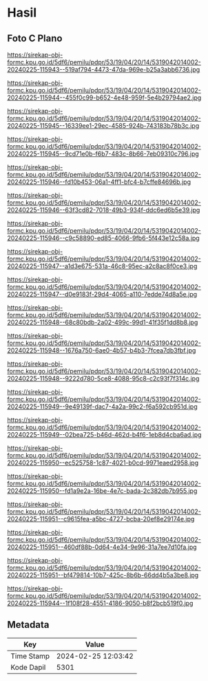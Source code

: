 # Hasil

## Foto C Plano

https://sirekap-obj-formc.kpu.go.id/5df6/pemilu/pdpr/53/19/04/20/14/5319042014002-20240225-115943--519af794-4473-47da-969e-b25a3abb6736.jpg

https://sirekap-obj-formc.kpu.go.id/5df6/pemilu/pdpr/53/19/04/20/14/5319042014002-20240225-115944--455f0c99-b652-4e48-959f-5e4b29794ae2.jpg

https://sirekap-obj-formc.kpu.go.id/5df6/pemilu/pdpr/53/19/04/20/14/5319042014002-20240225-115945--16339ee1-29ec-4585-924b-743183b78b3c.jpg

https://sirekap-obj-formc.kpu.go.id/5df6/pemilu/pdpr/53/19/04/20/14/5319042014002-20240225-115945--9cd71e0b-f6b7-483c-8b66-7eb09310c796.jpg

https://sirekap-obj-formc.kpu.go.id/5df6/pemilu/pdpr/53/19/04/20/14/5319042014002-20240225-115946--fd10b453-06a1-4ff1-bfc4-b7cffe84696b.jpg

https://sirekap-obj-formc.kpu.go.id/5df6/pemilu/pdpr/53/19/04/20/14/5319042014002-20240225-115946--63f3cd82-7018-49b3-934f-ddc6ed6b5e39.jpg

https://sirekap-obj-formc.kpu.go.id/5df6/pemilu/pdpr/53/19/04/20/14/5319042014002-20240225-115946--c9c58890-ed85-4066-9fb6-5f443e12c58a.jpg

https://sirekap-obj-formc.kpu.go.id/5df6/pemilu/pdpr/53/19/04/20/14/5319042014002-20240225-115947--a1d3e675-531a-46c8-95ec-a2c8ac8f0ce3.jpg

https://sirekap-obj-formc.kpu.go.id/5df6/pemilu/pdpr/53/19/04/20/14/5319042014002-20240225-115947--d0e9183f-29d4-4065-a110-7edde74d8a5e.jpg

https://sirekap-obj-formc.kpu.go.id/5df6/pemilu/pdpr/53/19/04/20/14/5319042014002-20240225-115948--68c80bdb-2a02-499c-99d1-41f35f1dd8b8.jpg

https://sirekap-obj-formc.kpu.go.id/5df6/pemilu/pdpr/53/19/04/20/14/5319042014002-20240225-115948--1676a750-6ae0-4b57-b4b3-7fcea7db3fbf.jpg

https://sirekap-obj-formc.kpu.go.id/5df6/pemilu/pdpr/53/19/04/20/14/5319042014002-20240225-115948--9222d780-5ce8-4088-95c8-c2c93f7f314c.jpg

https://sirekap-obj-formc.kpu.go.id/5df6/pemilu/pdpr/53/19/04/20/14/5319042014002-20240225-115949--9e49139f-dac7-4a2a-99c2-f6a592cb951d.jpg

https://sirekap-obj-formc.kpu.go.id/5df6/pemilu/pdpr/53/19/04/20/14/5319042014002-20240225-115949--02bea725-b46d-462d-b4f6-1eb8d4cba6ad.jpg

https://sirekap-obj-formc.kpu.go.id/5df6/pemilu/pdpr/53/19/04/20/14/5319042014002-20240225-115950--ec525758-1c87-4021-b0cd-9971eaed2958.jpg

https://sirekap-obj-formc.kpu.go.id/5df6/pemilu/pdpr/53/19/04/20/14/5319042014002-20240225-115950--fd1a9e2a-16be-4e7c-bada-2c382db7b955.jpg

https://sirekap-obj-formc.kpu.go.id/5df6/pemilu/pdpr/53/19/04/20/14/5319042014002-20240225-115951--c9615fea-a5bc-4727-bcba-20ef8e29174e.jpg

https://sirekap-obj-formc.kpu.go.id/5df6/pemilu/pdpr/53/19/04/20/14/5319042014002-20240225-115951--460df88b-0d64-4e34-9e96-31a7ee7d10fa.jpg

https://sirekap-obj-formc.kpu.go.id/5df6/pemilu/pdpr/53/19/04/20/14/5319042014002-20240225-115951--bf479814-10b7-425c-8b6b-66dd4b5a3be8.jpg

https://sirekap-obj-formc.kpu.go.id/5df6/pemilu/pdpr/53/19/04/20/14/5319042014002-20240225-115944--1f108f28-4551-4186-9050-b8f2bcb519f0.jpg


## Metadata

| Key        | Value               |
| ---------- | ------------------- |
| Time Stamp | 2024-02-25 12:03:42 |
| Kode Dapil | 5301                |



